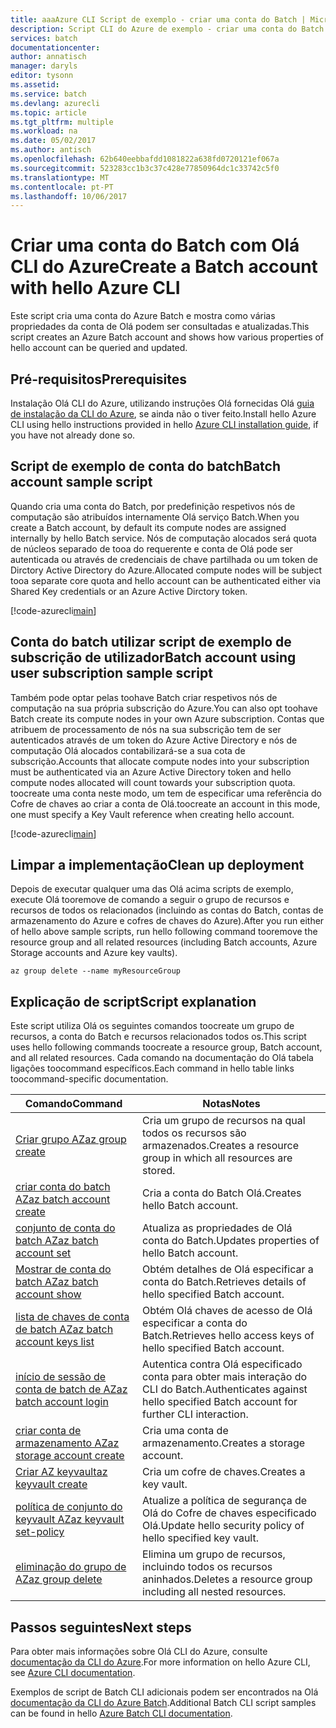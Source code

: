 ```yaml
---
title: aaaAzure CLI Script de exemplo - criar uma conta do Batch | Microsoft Docs
description: Script CLI do Azure de exemplo - criar uma conta do Batch
services: batch
documentationcenter: 
author: annatisch
manager: daryls
editor: tysonn
ms.assetid: 
ms.service: batch
ms.devlang: azurecli
ms.topic: article
ms.tgt_pltfrm: multiple
ms.workload: na
ms.date: 05/02/2017
ms.author: antisch
ms.openlocfilehash: 62b640eebbafdd1081822a638fd0720121ef067a
ms.sourcegitcommit: 523283cc1b3c37c428e77850964dc1c33742c5f0
ms.translationtype: MT
ms.contentlocale: pt-PT
ms.lasthandoff: 10/06/2017
---
```

# <a name="create-a-batch-account-with-hello-azure-cli"></a><span data-ttu-id="68b0f-103">Criar uma conta do Batch com Olá CLI do Azure</span><span class="sxs-lookup"><span data-stu-id="68b0f-103">Create a Batch account with hello Azure CLI</span></span>

<span data-ttu-id="68b0f-104">Este script cria uma conta do Azure Batch e mostra como várias propriedades da conta de Olá podem ser consultadas e atualizadas.</span><span class="sxs-lookup"><span data-stu-id="68b0f-104">This script creates an Azure Batch account and shows how various properties of hello account can be queried and updated.</span></span>

## <a name="prerequisites"></a><span data-ttu-id="68b0f-105">Pré-requisitos</span><span class="sxs-lookup"><span data-stu-id="68b0f-105">Prerequisites</span></span>

<span data-ttu-id="68b0f-106">Instalação Olá CLI do Azure, utilizando instruções Olá fornecidas Olá [guia de instalação da CLI do Azure](https://docs.microsoft.com/cli/azure/install-azure-cli), se ainda não o tiver feito.</span><span class="sxs-lookup"><span data-stu-id="68b0f-106">Install hello Azure CLI using hello instructions provided in hello [Azure CLI installation guide](https://docs.microsoft.com/cli/azure/install-azure-cli), if you have not already done so.</span></span>

## <a name="batch-account-sample-script"></a><span data-ttu-id="68b0f-107">Script de exemplo de conta do batch</span><span class="sxs-lookup"><span data-stu-id="68b0f-107">Batch account sample script</span></span>

<span data-ttu-id="68b0f-108">Quando cria uma conta do Batch, por predefinição respetivos nós de computação são atribuídos internamente Olá serviço Batch.</span><span class="sxs-lookup"><span data-stu-id="68b0f-108">When you create a Batch account, by default its compute nodes are assigned internally by hello Batch service.</span></span> <span data-ttu-id="68b0f-109">Nós de computação alocados será quota de núcleos separado de tooa do requerente e conta de Olá pode ser autenticada ou através de credenciais de chave partilhada ou um token de Dirctory Active Directory do Azure.</span><span class="sxs-lookup"><span data-stu-id="68b0f-109">Allocated compute nodes will be subject tooa separate core quota and hello account can be authenticated either via Shared Key credentials or an Azure Active Dirctory token.</span></span>

[!code-azurecli[main](../../../cli_scripts/batch/create-account/create-account.sh "Create Account")]

## <a name="batch-account-using-user-subscription-sample-script"></a><span data-ttu-id="68b0f-110">Conta do batch utilizar script de exemplo de subscrição de utilizador</span><span class="sxs-lookup"><span data-stu-id="68b0f-110">Batch account using user subscription sample script</span></span>

<span data-ttu-id="68b0f-111">Também pode optar pelas toohave Batch criar respetivos nós de computação na sua própria subscrição do Azure.</span><span class="sxs-lookup"><span data-stu-id="68b0f-111">You can also opt toohave Batch create its compute nodes in your own Azure subscription.</span></span>
<span data-ttu-id="68b0f-112">Contas que atribuem de processamento de nós na sua subscrição tem de ser autenticados através de um token do Azure Active Directory e nós de computação Olá alocados contabilizará-se a sua cota de subscrição.</span><span class="sxs-lookup"><span data-stu-id="68b0f-112">Accounts that allocate compute nodes into your subscription must be authenticated via an Azure Active Directory token and hello compute nodes allocated will count towards your subscription quota.</span></span> <span data-ttu-id="68b0f-113">toocreate uma conta neste modo, um tem de especificar uma referência do Cofre de chaves ao criar a conta de Olá.</span><span class="sxs-lookup"><span data-stu-id="68b0f-113">toocreate an account in this mode, one must specify a Key Vault reference when creating hello account.</span></span>

[!code-azurecli[main](../../../cli_scripts/batch/create-account/create-account-user-subscription.sh  "Create Account using User Subscription")]

## <a name="clean-up-deployment"></a><span data-ttu-id="68b0f-114">Limpar a implementação</span><span class="sxs-lookup"><span data-stu-id="68b0f-114">Clean up deployment</span></span>

<span data-ttu-id="68b0f-115">Depois de executar qualquer uma das Olá acima scripts de exemplo, execute Olá tooremove de comando a seguir o grupo de recursos e recursos de todos os relacionados (incluindo as contas do Batch, contas de armazenamento do Azure e cofres de chaves do Azure).</span><span class="sxs-lookup"><span data-stu-id="68b0f-115">After you run either of hello above sample scripts, run hello following command tooremove the resource group and all related resources (including Batch accounts, Azure Storage accounts and Azure key vaults).</span></span>

```azurecli
az group delete --name myResourceGroup
```

## <a name="script-explanation"></a><span data-ttu-id="68b0f-116">Explicação de script</span><span class="sxs-lookup"><span data-stu-id="68b0f-116">Script explanation</span></span>

<span data-ttu-id="68b0f-117">Este script utiliza Olá os seguintes comandos toocreate um grupo de recursos, a conta do Batch e recursos relacionados todos os.</span><span class="sxs-lookup"><span data-stu-id="68b0f-117">This script uses hello following commands toocreate a resource group, Batch account, and all related resources.</span></span> <span data-ttu-id="68b0f-118">Cada comando na documentação do Olá tabela ligações toocommand específicos.</span><span class="sxs-lookup"><span data-stu-id="68b0f-118">Each command in hello table links toocommand-specific documentation.</span></span>

| <span data-ttu-id="68b0f-119">Comando</span><span class="sxs-lookup"><span data-stu-id="68b0f-119">Command</span></span> | <span data-ttu-id="68b0f-120">Notas</span><span class="sxs-lookup"><span data-stu-id="68b0f-120">Notes</span></span> |
|---|---|
| [<span data-ttu-id="68b0f-121">Criar grupo AZ</span><span class="sxs-lookup"><span data-stu-id="68b0f-121">az group create</span></span>](https://docs.microsoft.com/cli/azure/group#create) | <span data-ttu-id="68b0f-122">Cria um grupo de recursos na qual todos os recursos são armazenados.</span><span class="sxs-lookup"><span data-stu-id="68b0f-122">Creates a resource group in which all resources are stored.</span></span> |
| [<span data-ttu-id="68b0f-123">criar conta do batch AZ</span><span class="sxs-lookup"><span data-stu-id="68b0f-123">az batch account create</span></span>](https://docs.microsoft.com/cli/azure/batch/account#create) | <span data-ttu-id="68b0f-124">Cria a conta do Batch Olá.</span><span class="sxs-lookup"><span data-stu-id="68b0f-124">Creates hello Batch account.</span></span>  |
| [<span data-ttu-id="68b0f-125">conjunto de conta do batch AZ</span><span class="sxs-lookup"><span data-stu-id="68b0f-125">az batch account set</span></span>](https://docs.microsoft.com/cli/azure/batch/account#set) | <span data-ttu-id="68b0f-126">Atualiza as propriedades de Olá conta do Batch.</span><span class="sxs-lookup"><span data-stu-id="68b0f-126">Updates properties of hello Batch account.</span></span>  |
| [<span data-ttu-id="68b0f-127">Mostrar de conta do batch AZ</span><span class="sxs-lookup"><span data-stu-id="68b0f-127">az batch account show</span></span>](https://docs.microsoft.com/cli/azure/batch/account#show) | <span data-ttu-id="68b0f-128">Obtém detalhes de Olá especificar a conta do Batch.</span><span class="sxs-lookup"><span data-stu-id="68b0f-128">Retrieves details of hello specified Batch account.</span></span>  |
| [<span data-ttu-id="68b0f-129">lista de chaves de conta de batch AZ</span><span class="sxs-lookup"><span data-stu-id="68b0f-129">az batch account keys list</span></span>](https://docs.microsoft.com/cli/azure/batch/account/keys#list) | <span data-ttu-id="68b0f-130">Obtém Olá chaves de acesso de Olá especificar a conta do Batch.</span><span class="sxs-lookup"><span data-stu-id="68b0f-130">Retrieves hello access keys of hello specified Batch account.</span></span>  |
| [<span data-ttu-id="68b0f-131">início de sessão de conta de batch de AZ</span><span class="sxs-lookup"><span data-stu-id="68b0f-131">az batch account login</span></span>](https://docs.microsoft.com/cli/azure/batch/account#login) | <span data-ttu-id="68b0f-132">Autentica contra Olá especificado conta para obter mais interação do CLI do Batch.</span><span class="sxs-lookup"><span data-stu-id="68b0f-132">Authenticates against hello specified Batch account for further CLI interaction.</span></span>  |
| [<span data-ttu-id="68b0f-133">criar conta de armazenamento AZ</span><span class="sxs-lookup"><span data-stu-id="68b0f-133">az storage account create</span></span>](https://docs.microsoft.com/cli/azure/storage/account#create) | <span data-ttu-id="68b0f-134">Cria uma conta de armazenamento.</span><span class="sxs-lookup"><span data-stu-id="68b0f-134">Creates a storage account.</span></span> |
| [<span data-ttu-id="68b0f-135">Criar AZ keyvault</span><span class="sxs-lookup"><span data-stu-id="68b0f-135">az keyvault create</span></span>](https://docs.microsoft.com/cli/azure/keyvault#create) | <span data-ttu-id="68b0f-136">Cria um cofre de chaves.</span><span class="sxs-lookup"><span data-stu-id="68b0f-136">Creates a key vault.</span></span> |
| [<span data-ttu-id="68b0f-137">política de conjunto do keyvault AZ</span><span class="sxs-lookup"><span data-stu-id="68b0f-137">az keyvault set-policy</span></span>](https://docs.microsoft.com/cli/azure/keyvault#set-policy) | <span data-ttu-id="68b0f-138">Atualize a política de segurança de Olá do Cofre de chaves especificado Olá.</span><span class="sxs-lookup"><span data-stu-id="68b0f-138">Update hello security policy of hello specified key vault.</span></span> |
| [<span data-ttu-id="68b0f-139">eliminação do grupo de AZ</span><span class="sxs-lookup"><span data-stu-id="68b0f-139">az group delete</span></span>](https://docs.microsoft.com/cli/azure/group#delete) | <span data-ttu-id="68b0f-140">Elimina um grupo de recursos, incluindo todos os recursos aninhados.</span><span class="sxs-lookup"><span data-stu-id="68b0f-140">Deletes a resource group including all nested resources.</span></span> |

## <a name="next-steps"></a><span data-ttu-id="68b0f-141">Passos seguintes</span><span class="sxs-lookup"><span data-stu-id="68b0f-141">Next steps</span></span>

<span data-ttu-id="68b0f-142">Para obter mais informações sobre Olá CLI do Azure, consulte [documentação da CLI do Azure](https://docs.microsoft.com/cli/azure/overview).</span><span class="sxs-lookup"><span data-stu-id="68b0f-142">For more information on hello Azure CLI, see [Azure CLI documentation](https://docs.microsoft.com/cli/azure/overview).</span></span>

<span data-ttu-id="68b0f-143">Exemplos de script de Batch CLI adicionais podem ser encontrados na Olá [documentação da CLI do Azure Batch](../batch-cli-samples.md).</span><span class="sxs-lookup"><span data-stu-id="68b0f-143">Additional Batch CLI script samples can be found in hello [Azure Batch CLI documentation](../batch-cli-samples.md).</span></span>
